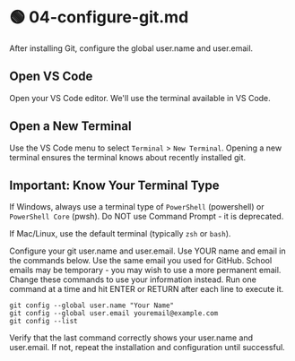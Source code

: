 # 🟢 04-configure-git.md

After installing Git, configure the global user.name and user.email. 

##  Open VS Code

Open your VS Code editor. We'll use the terminal available in VS Code.

## Open a New Terminal

Use the VS Code menu to select `Terminal` >  `New Terminal`.
Opening a new terminal ensures the terminal knows about recently installed git. 

## Important: Know Your Terminal Type

If Windows, always use a terminal type of `PowerShell` (powershell) or `PowerShell Core` (pwsh).
Do NOT use Command Prompt - it is deprecated.

If Mac/Linux, use the default terminal (typically `zsh` or `bash`).

Configure your git user.name and user.email. 
Use YOUR name and email in the commands below. 
Use the same email you used for GitHub. 
School emails may be temporary - you may wish to use a more permanent email. 
Change these commands to use your information instead. 
Run one command at a time and hit ENTER or RETURN after each line to execute it. 

```shell
git config --global user.name "Your Name"
git config --global user.email youremail@example.com
git config --list
```

Verify that the last command correctly shows your user.name and user.email. 
If not, repeat the installation and configuration until successful.


